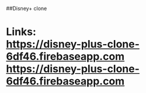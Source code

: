 ##Disney+ clone

# Links: <br/>  <https://disney-plus-clone-6df46.firebaseapp.com><br/>  <https://disney-plus-clone-6df46.firebaseapp.com>
